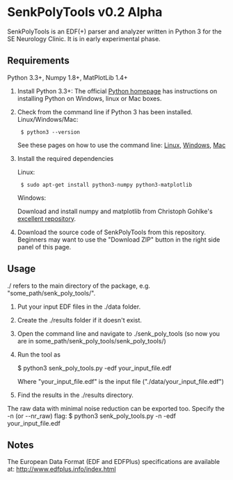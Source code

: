 SenkPolyTools v0.2 Alpha
=============

SenkPolyTools is an EDF(+) parser and analyzer written in Python 3 for the SE Neurology Clinic. It is in early experimental phase.

Requirements
------------

Python 3.3+, Numpy 1.8+, MatPlotLib 1.4+

1. Install Python 3.3+: The official [Python homepage](https://wiki.python.org/moin/BeginnersGuide/Download) has instructions on installing Python on Windows, linux or Mac boxes.

2. Check from the command line if Python 3 has been installed. Linux/Windows/Mac:
	
		$ python3 --version
	
	See these pages on how to use the command line: [Linux](https://help.ubuntu.com/community/UsingTheTerminal), [Windows](http://windows.microsoft.com/en-us/windows-vista/open-a-command-prompt-window), [Mac](http://www.wikihow.com/Get-to-the-Command-Line-on-a-Mac)

3. Install the required dependencies

	Linux:

		$ sudo apt-get install python3-numpy python3-matplotlib
	
	Windows:

	Download and install numpy and matplotlib from Christoph Gohlke's [excellent repository](http://www.lfd.uci.edu/~gohlke/pythonlibs/).

4. Download the source code of SenkPolyTools from this repository.
Beginners may want to use the "Download ZIP" button in the right side panel of this page.


Usage
-----

./ refers to the main directory of the package, e.g. "some_path/senk_poly_tools/".

1. Put your input EDF files in the ./data folder.
2. Create the ./results folder if it doesn't exist.
3. Open the command line and navigate to ./senk_poly_tools (so now you are in some_path/senk_poly_tools/senk_poly_tools/)
4. Run the tool as
	
	$ python3 senk_poly_tools.py -edf your_input_file.edf

	Where "your_input_file.edf" is the input file ("./data/your_input_file.edf")

5. Find the results in the ./results directory.

The raw data with minimal noise reduction can be exported too. Specify the -n (or --nr_raw) flag:
	$ python3 senk_poly_tools.py -n -edf your_input_file.edf

Notes
-----

The European Data Format (EDF and EDFPlus) specifications are available at:
	http://www.edfplus.info/index.html